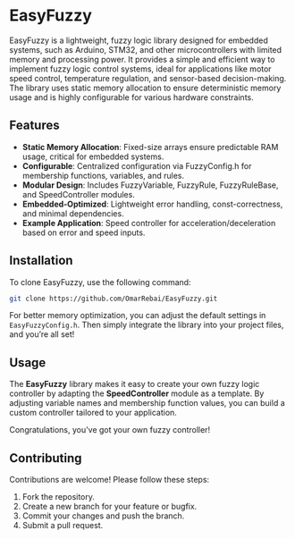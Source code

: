 # EasyFuzzy

EasyFuzzy is a lightweight, fuzzy logic library designed for embedded systems, such as Arduino, STM32, and other microcontrollers with limited memory and processing power. It provides a simple and efficient way to implement fuzzy logic control systems, ideal for applications like motor speed control, temperature regulation, and sensor-based decision-making. The library uses static memory allocation to ensure deterministic memory usage and is highly configurable for various hardware constraints.

## Features
- **Static Memory Allocation**: Fixed-size arrays ensure predictable RAM usage, critical for embedded systems.
- **Configurable**: Centralized configuration via FuzzyConfig.h for membership functions, variables, and rules.
- **Modular Design**: Includes FuzzyVariable, FuzzyRule, FuzzyRuleBase, and SpeedController modules.
- **Embedded-Optimized**: Lightweight error handling, const-correctness, and minimal dependencies.
- **Example Application**: Speed controller for acceleration/deceleration based on error and speed inputs.

## Installation

To clone EasyFuzzy, use the following command:

```bash
git clone https://github.com/OmarRebai/EasyFuzzy.git
```
For better memory optimization, you can adjust the default settings in `EasyFuzzyConfig.h`. Then simply integrate the library into your project files, and you’re all set!


## Usage

The **EasyFuzzy** library makes it easy to create your own fuzzy logic controller by adapting the **SpeedController** module as a template. By adjusting variable names and membership function values, you can build a custom controller tailored to your application.

Congratulations, you’ve got your own fuzzy controller!
## Contributing

Contributions are welcome! Please follow these steps:
1. Fork the repository.
2. Create a new branch for your feature or bugfix.
3. Commit your changes and push the branch.
4. Submit a pull request.
